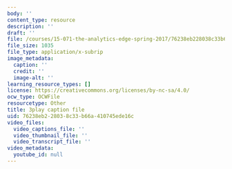 ```yaml
---
body: ''
content_type: resource
description: ''
draft: ''
file: /courses/15-071-the-analytics-edge-spring-2017/76238eb228038c33b66a410745ede16c_Sn-5Dwt_1qw.srt
file_size: 1035
file_type: application/x-subrip
image_metadata:
  caption: ''
  credit: ''
  image-alt: ''
learning_resource_types: []
license: https://creativecommons.org/licenses/by-nc-sa/4.0/
ocw_type: OCWFile
resourcetype: Other
title: 3play caption file
uid: 76238eb2-2803-8c33-b66a-410745ede16c
video_files:
  video_captions_file: ''
  video_thumbnail_file: ''
  video_transcript_file: ''
video_metadata:
  youtube_id: null
---
```

